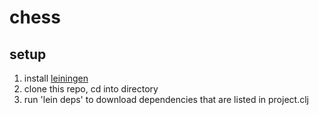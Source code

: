 chess
=====

setup
------------

1. install [leiningen](https://github.com/technomancy/leiningen)
2. clone this repo, cd into directory
3. run 'lein deps' to download dependencies that are listed in project.clj